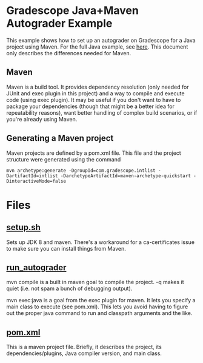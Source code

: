 # Gradescope Java+Maven Autograder Example

This example shows how to set up an autograder on Gradescope for a
Java project using Maven. For the full Java example, see
[here](../java). This document only describes the differences needed
for Maven.

## Maven

Maven is a build tool. It provides dependency resolution (only needed
for JUnit and exec plugin in this project) and a way to compile and
execute code (using exec plugin). It may be useful if you don't want
to have to package your dependencies (though that might be a better
idea for repeatability reasons), want better handling of complex
build scenarios, or if you're already using Maven.


## Generating a Maven project

Maven projects are defined by a pom.xml file. This file and the
project structure were generated using the command

`mvn archetype:generate -DgroupId=com.gradescope.intlist -DartifactId=intlist -DarchetypeArtifactId=maven-archetype-quickstart -DinteractiveMode=false`

# Files

## [setup.sh](setup.sh)

Sets up JDK 8 and maven. There's a workaround for a ca-certificates
issue to make sure you can install things from Maven.

## [run_autograder](run_autograder)

mvn compile is a built in maven goal to compile the project. -q makes
it quiet (i.e. not spam a bunch of debugging output).

mvn exec:java is a goal from the exec plugin for maven. It lets you
specify a main class to execute (see pom.xml). This lets you avoid
having to figure out the proper java command to run and classpath
arguments and the like.

## [pom.xml](pom.xml)

This is a maven project file. Briefly, it describes the project, its
dependencies/plugins, Java compiler version, and main class.

